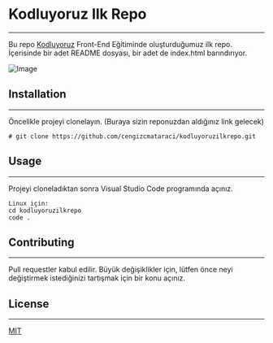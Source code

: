 # Kodluyoruz Ilk Repo

---

Bu repo [Kodluyoruz](https://www.kodluyoruz.org/) Front-End Eğitiminde oluşturduğumuz ilk repo. İçerisinde bir adet README dosyası, bir adet de index.html barındırıyor.

![Image]("github.png")

## Installation

---

Öncelikle projeyi clonelayın. (Buraya sizin reponuzdan aldığınız link gelecek)

```
# git clone https://github.com/cengizcmataraci/kodluyoruzilkrepo.git
```

## Usage

---

Projeyi cloneladıktan sonra Visual Studio Code programında açınız.

```
Linux için:
cd kodluyoruzilkrepo
code .
```

## Contributing

---

Pull requestler kabul edilir. Büyük değişiklikler için, lütfen önce neyi değiştirmek istediğinizi tartışmak için bir konu açınız.

## License

---

[MIT](https://choosealicense.com/licenses/mit/)
